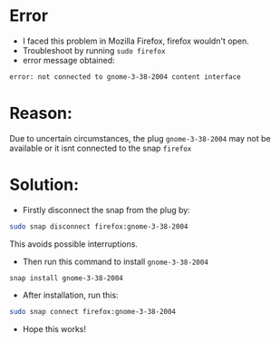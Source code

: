 # Error
- I faced this problem in Mozilla Firefox, firefox wouldn't open.
- Troubleshoot by running `sudo firefox`
- error message obtained:
```bash
error: not connected to gnome-3-38-2004 content interface
```  
# Reason:
Due to uncertain circumstances, the plug `gnome-3-38-2004` may not be available or it isnt connected to the snap `firefox` 

# Solution:
- Firstly disconnect the snap from the plug by:
```bash
sudo snap disconnect firefox:gnome-3-38-2004
```
This avoids possible interruptions.
- Then run this command to install `gnome-3-38-2004`
```bash
snap install gnome-3-38-2004
```
- After installation, run this:
```bash
sudo snap connect firefox:gnome-3-38-2004
```
- Hope this works!
